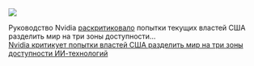 <!--2025-01-11 14:53:03-->
<div class="yb">
  <div class="rss smaller1 habr"><img src="https://habrastorage.org/getpro/habr/upload_files/b51/2f0/feb/b512f0feb77c341b5e98360a7a42c655.jpg" /><p>Руководство Nvidia <a href="https://www.bloomberg.com/news/articles/2025-01-10/nvidia-slams-biden-for-trying-to-preempt-trump-with-chip-rules" rel="noopener noreferrer nofollow">раскритиковало</a> попытки текущих властей США разделить мир на три зоны доступности... <br><a class="light" href="https://habr.com/ru/news/872974/?utm_source=habrahabr&utm_medium=rss&utm_campaign=872974">Nvidia критикует попытки властей США разделить мир на три зоны доступности ИИ-технологий</a></div>
</div>
